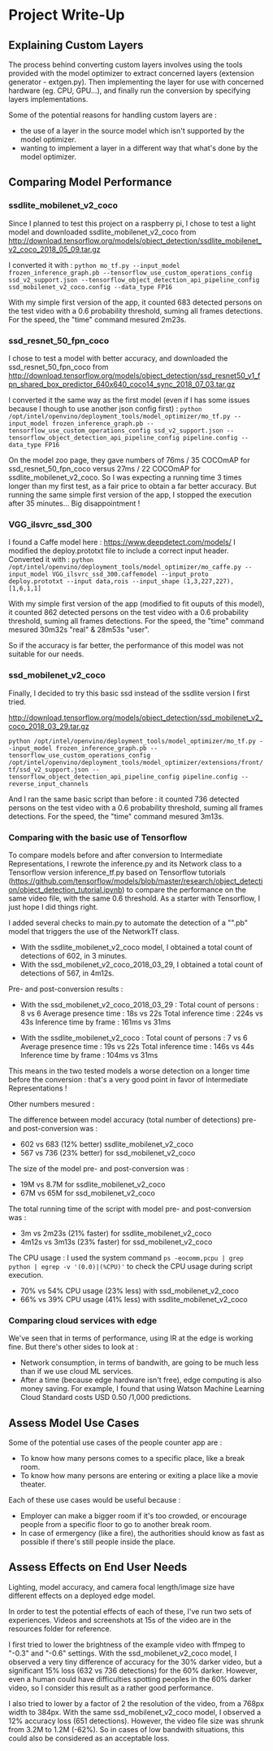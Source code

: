 # Project Write-Up

## Explaining Custom Layers

The process behind converting custom layers involves using the tools provided with the model optimizer to extract concerned layers (extension generator - extgen.py). Then implementing the layer for use with concerned hardware (eg. CPU, GPU...), and finally run the conversion by specifying layers implementations.

Some of the potential reasons for handling custom layers are : 
- the use of a layer in the source model which isn't supported by the model optimizer.
- wanting to implement a layer in a different way that what's done by the model optimizer.


## Comparing Model Performance

### ssdlite_mobilenet_v2_coco

Since I planned to test this project on a raspberry pi, I chose to test a light model and downloaded ssdlite_mobilenet_v2_coco from http://download.tensorflow.org/models/object_detection/ssdlite_mobilenet_v2_coco_2018_05_09.tar.gz

I converted it with : 
`python mo_tf.py --input_model frozen_inference_graph.pb
--tensorflow_use_custom_operations_config ssd_v2_support.json
--tensorflow_object_detection_api_pipeline_config ssd_mobilenet_v2_coco.config
--data_type FP16`

With my simple first version of the app, it counted 683 detected persons on the test video with a 0.6 probability threshold, suming all frames detections. For the speed, the "time" command mesured 2m23s.

### ssd_resnet_50_fpn_coco

I chose to test a model with better accuracy, and downloaded the ssd_resnet_50_fpn_coco from http://download.tensorflow.org/models/object_detection/ssd_resnet50_v1_fpn_shared_box_predictor_640x640_coco14_sync_2018_07_03.tar.gz

I converted it the same way as the first model (even if I has some issues because I though to use another json config first) :
`python /opt/intel/openvino/deployment_tools/model_optimizer/mo_tf.py --input_model frozen_inference_graph.pb --tensorflow_use_custom_operations_config ssd_v2_support.json --tensorflow_object_detection_api_pipeline_config pipeline.config --data_type FP16`

On the model zoo page, they gave numbers of 76ms / 35 COCOmAP for ssd_resnet_50_fpn_coco versus 27ms / 22 COCOmAP for ssdlite_mobilenet_v2_coco. So I was expecting a running time 3 times longer than my first test, as a fair price to obtain a far better accuracy.
But running the same simple first version of the app, I stopped the execution after 35 minutes... Big disappointment !

### VGG_ilsvrc_ssd_300

I found a Caffe model here : https://www.deepdetect.com/models/
I modified the deploy.prototxt file to include a correct input header.
Converted it with :
`python /opt/intel/openvino/deployment_tools/model_optimizer/mo_caffe.py --input_model VGG_ilsvrc_ssd_300.caffemodel --input_proto deploy.prototxt --input data,rois --input_shape (1,3,227,227),[1,6,1,1]`

With my simple first version of the app (modified to fit ouputs of this model), it counted 862 detected persons on the test video with a 0.6 probability threshold, suming all frames detections. For the speed, the "time" command mesured 30m32s "real" & 28m53s "user".

So if the accuracy is far better, the performance of this model was not suitable for our needs.

### ssd_mobilenet_v2_coco

Finally, I decided to try this basic ssd instead of the ssdlite version I first tried.

http://download.tensorflow.org/models/object_detection/ssd_mobilenet_v2_coco_2018_03_29.tar.gz

`python /opt/intel/openvino/deployment_tools/model_optimizer/mo_tf.py --input_model frozen_inference_graph.pb --tensorflow_use_custom_operations_config /opt/intel/openvino/deployment_tools/model_optimizer/extensions/front/tf/ssd_v2_support.json --tensorflow_object_detection_api_pipeline_config pipeline.config --reverse_input_channels`

And I ran the same basic script than before : it counted 736 detected persons on the test video with a 0.6 probability threshold, suming all frames detections. For the speed, the "time" command mesured 3m13s. 


### Comparing with the basic use of Tensorflow

To compare models before and after conversion to Intermediate Representations, I rewrote the inference.py and its Network class to a Tensorflow version inference_tf.py based on Tensorflow tutorials (https://github.com/tensorflow/models/blob/master/research/object_detection/object_detection_tutorial.ipynb)
to compare the performance on the same video file, with the same 0.6 threshold. As a starter with Tensorflow, I just hope I did things right.

I added several checks to main.py to automate the detection of a "".pb" model that triggers the use of the NetworkTf class.

- With the ssdlite_mobilenet_v2_coco model, I obtained a total count of detections of 602, in 3 minutes.
- With the ssd_mobilenet_v2_coco_2018_03_29, I obtained a total count of detections of 567, in 4m12s.

Pre- and post-conversion results :

- With the ssd_mobilenet_v2_coco_2018_03_29 :
Total count of persons : 8 vs 6
Average presence time : 18s vs 22s
Total inference time : 224s vs 43s
Inference time by frame : 161ms vs 31ms

- With the ssdlite_mobilenet_v2_coco :
Total count of persons : 7 vs 6
Average presence time : 19s vs 22s
Total inference time : 146s vs 44s
Inference time by frame : 104ms vs 31ms

This means in the two tested models a worse detection on a longer time before the conversion : that's a very good point in favor of Intermediate Representations !

Other numbers mesured :

The difference between model accuracy (total number of detections) pre- and post-conversion was :
- 602 vs 683 (12% better) ssdlite_mobilenet_v2_coco
- 567 vs 736 (23% better) for ssd_mobilenet_v2_coco

The size of the model pre- and post-conversion was :
- 19M vs 8.7M for ssdlite_mobilenet_v2_coco
- 67M vs 65M  for ssd_mobilenet_v2_coco

The total running time of the script with model pre- and post-conversion was :
- 3m vs 2m23s (21% faster) for ssdlite_mobilenet_v2_coco
- 4m12s vs 3m13s (23% faster) for ssd_mobilenet_v2_coco

The CPU usage :
I used the system command `ps -eocomm,pcpu | grep python | egrep -v '(0.0)|(%CPU)'` to check the CPU usage during script execution.
- 70% vs 54% CPU usage (23% less) with ssd_mobilenet_v2_coco
- 66% vs 39% CPU usage (41% less) with ssdlite_mobilenet_v2_coco


### Comparing cloud services with edge

We've seen that in terms of performance, using IR at the edge is working fine.
But there's other sides to look at :
- Network consumption, in terms of bandwith, are going to be much less than if we use cloud ML services.
- After a time (because edge hardware isn't free), edge computing is also money saving. For example, I found that using Watson Machine Learning Cloud Standard costs USD 0.50 /1,000 predictions.


## Assess Model Use Cases

Some of the potential use cases of the people counter app are :
- To know how many persons comes to a specific place, like a break room.
- To know how many persons are entering or exiting a place like a movie theater.

Each of these use cases would be useful because :
- Employer can make a bigger room if it's too crowded, or encourage people from a specific floor to go to another break room.
- In case of ermergency (like a fire), the authorities should know as fast as possible if there's still people inside the place.


## Assess Effects on End User Needs

Lighting, model accuracy, and camera focal length/image size have different effects on a deployed edge model.

In order to test the potential effects of each of these, I've run two sets of experiences. Videos and screenshots at 15s of the video are in the resources folder for reference.

I first tried to lower the brightness of the example video with ffmpeg to "-0.3" and "-0.6" settings.
With the ssd_mobilenet_v2_coco model, I observed a very tiny difference of accuracy for the 30% darker video, but a significant 15% loss (632 vs 736 detections) for the 60% darker. However, even a human could have difficulties spotting peoples in the 60% darker video, so I consider this result as a rather good performance.

I also tried to lower by a factor of 2 the resolution of the video, from a 768px width to 384px.
With the same ssd_mobilenet_v2_coco model, I observed a 12% accuracy loss (651 detections). However, the video file size was shrunk from 3.2M to 1.2M (-62%). So in cases of low bandwith situations, this could also be considered as an acceptable loss.
